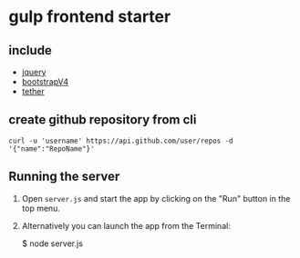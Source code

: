 # gulp frontend starter


## include
+ [jquery](https://github.com/jquery/jquery)
+ [bootstrapV4](https://github.com/twbs/bootstrap)
+ [tether](https://github.com/HubSpot/tether)


## create github repository from cli
`curl -u 'username' https://api.github.com/user/repos -d '{"name":"RepoName"}'`

## Running the server

1) Open `server.js` and start the app by clicking on the "Run" button in the top menu.

2) Alternatively you can launch the app from the Terminal:

    $ node server.js

